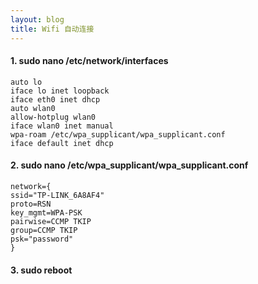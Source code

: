 ```yaml
---
layout: blog
title: Wifi 自动连接
---
```


#### 1. sudo nano /etc/network/interfaces

    auto lo
    iface lo inet loopback
    iface eth0 inet dhcp
    auto wlan0
    allow-hotplug wlan0
    iface wlan0 inet manual
    wpa-roam /etc/wpa_supplicant/wpa_supplicant.conf
    iface default inet dhcp

    
#### 2. sudo nano /etc/wpa_supplicant/wpa_supplicant.conf

    network={
    ssid="TP-LINK_6A8AF4"
    proto=RSN
    key_mgmt=WPA-PSK
    pairwise=CCMP TKIP
    group=CCMP TKIP
    psk="password"
    }

#### 3. sudo reboot
